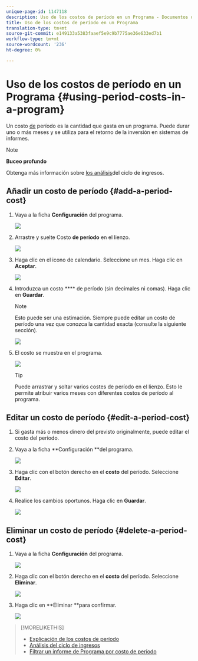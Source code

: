 ```yaml
---
unique-page-id: 1147118
description: Uso de los costos de período en un Programa - Documentos de marketing - Documentación del producto
title: Uso de los costos de período en un Programa
translation-type: tm+mt
source-git-commit: e149133a5383faaef5e9c9b7775ae36e633ed7b1
workflow-type: tm+mt
source-wordcount: '236'
ht-degree: 0%

---
```



# Uso de los costos de período en un Programa {#using-period-costs-in-a-program}

Un costo [de](understanding-period-costs.md) período es la cantidad que gasta en un programa. Puede durar uno o más meses y se utiliza para el retorno de la inversión en sistemas de informes.

>[!NOTE]
>
>**Buceo profundo**
>
> Obtenga más información sobre [los análisis](http://docs.marketo.com/display/docs/revenue+cycle+analytics)del ciclo de ingresos.

## Añadir un costo de período  {#add-a-period-cost}

1. Vaya a la ficha **Configuración** del programa.

   ![](assets/image2014-9-18-12-3a9-3a46.png)

1. Arrastre y suelte Costo **de período** en el lienzo.

   ![](assets/image2014-9-18-12-3a9-3a57.png)

1. Haga clic en el icono de calendario. Seleccione un mes. Haga clic en **Aceptar**.

   ![](assets/image2014-9-18-12-3a10-3a13.png)

1. Introduzca un costo **** de período (sin decimales ni comas). Haga clic en **Guardar**.

   >[!NOTE]
   >
   >Esto puede ser una estimación. Siempre puede editar un costo de período una vez que conozca la cantidad exacta (consulte la siguiente sección).

   ![](assets/image2016-4-1-8-3a54-3a30.png)

1. El costo se muestra en el programa.

   ![](assets/image2016-4-1-8-3a56-3a49.png)

   >[!TIP]
   >
   >Puede arrastrar y soltar varios costes de período en el lienzo. Esto le permite atribuir varios meses con diferentes costos de período al programa.

## Editar un costo de período {#edit-a-period-cost}

1. Si gasta más o menos dinero del previsto originalmente, puede editar el costo del período.
1. Vaya a la ficha **Configuración **del programa.

   ![](assets/image2014-9-18-14-3a3-3a6.png)

1. Haga clic con el botón derecho en el **costo** del período. Seleccione **Editar**.

   ![](assets/image2014-9-18-14-3a3-3a23.png)

1. Realice los cambios oportunos. Haga clic en **Guardar**.

   ![](assets/image2014-9-18-14-3a3-3a41.png)

## Eliminar un costo de período {#delete-a-period-cost}

1. Vaya a la ficha **Configuración** del programa.

   ![](assets/image2014-9-18-14-3a4-3a11.png)

1. Haga clic con el botón derecho en el **costo** del período. Seleccione **Eliminar**.

   ![](assets/image2014-9-18-14-3a4-3a22.png)

1. Haga clic en **Eliminar **para confirmar.

   ![](assets/image2014-9-18-14-3a4-3a35.png)

>[!MORELIKETHIS]
>
>* [Explicación de los costos de período](understanding-period-costs.md)
>* [Análisis del ciclo de ingresos](http://docs.marketo.com/display/docs/revenue+cycle+analytics)
>* [Filtrar un informe de Programa por costo de período](../../../../product-docs/core-marketo-concepts/programs/program-performance-report/filter-a-program-report-by-period-cost.md)

>



